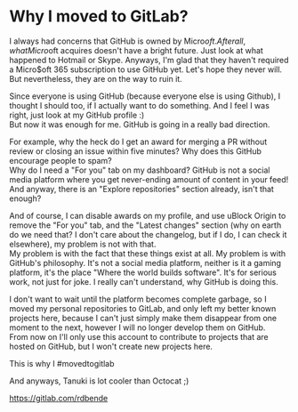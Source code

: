 # Why I moved to GitLab?

I always had concerns that GitHub is owned by Micro$oft. After all, what Micro$oft acquires doesn't have a bright future. Just look at what happened to Hotmail or Skype. Anyways, I'm glad that they haven't required a Micro$oft 365 subscription to use GitHub yet. Let's hope they never will. But nevertheless, they are on the way to ruin it.

Since everyone is using GitHub (because everyone else is using Github), I thought I should too, if I actually want to do something. And I feel I was right, just look at my GitHub profile :)\
But now it was enough for me. GitHub is going in a really bad direction.

For example, why the heck do I get an award for merging a PR without review or closing an issue within five minutes? Why does this GitHub encourage people to spam?\
Why do I need a "For you" tab on my dashboard? GitHub is not a social media platform where you get never-ending amount of content in your feed! And anyway, there is an "Explore repositories" section already, isn't that enough?

And of course, I can disable awards on my profile, and use uBlock Origin to remove the "For you" tab, and the "Latest changes" section (why on earth do we need that? I don't care about the changelog, but if I do, I can check it elsewhere), my problem is not with that.\
My problem is with the fact that these things exist at all. My problem is with GitHub's philosophy. It's not a social media platform, neither is it a gaming platform, it's the place "Where the world builds software". It's for serious work, not just for joke. I really can't understand, why GitHub is doing this.

I don't want to wait until the platform becomes complete garbage, so I moved my personal repositories to GitLab, and only left my better known projects here, because I can't just simply make them disappear from one moment to the next, however I will no longer develop them on GitHub.\
From now on I'll only use this account to contribute to projects that are hosted on GitHub, but I won't create new projects here.

This is why I #movedtogitlab

And anyways, Tanuki is lot cooler than Octocat ;)

https://gitlab.com/rdbende
